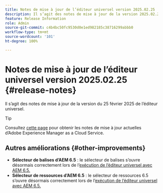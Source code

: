 ```yaml
---
title: Notes de mise à jour de l’éditeur universel version 2025.02.25
description: Il s’agit des notes de mise à jour de la version 2025.02.25 de l’éditeur universel.
feature: Release Information
role: Admin
source-git-commit: c4b4bc50fc9530d0e1ed982185c38716299abbb0
workflow-type: tm+mt
source-wordcount: '101'
ht-degree: 100%

---
```



# Notes de mise à jour de l’éditeur universel version 2025.02.25 {#release-notes}

Il s’agit des notes de mise à jour de la version du 25 février 2025 de l’éditeur universel.

>[!TIP]
>
>Consultez [cette page](/help/release-notes/release-notes-cloud/release-notes-current.md) pour obtenir les notes de mise à jour actuelles d’Adobe Experience Manager as a Cloud Service.

## Autres améliorations {#other-improvements}

* **Sélecteur de balises d’AEM 6.5** : le sélecteur de balises s’ouvre désormais correctement lors de l’[exécution de l’éditeur universel avec AEM 6.5.](https://experienceleague.adobe.com/fr/docs/experience-manager-65/content/implementing/developing/headless/universal-editor/introduction)
* **Sélecteur de ressources d’AEM 6.5** : le sélecteur de ressources 6.5 s’ouvre désormais correctement lors de l’[exécution de l’éditeur universel avec AEM 6.5.](https://experienceleague.adobe.com/fr/docs/experience-manager-65/content/implementing/developing/headless/universal-editor/introduction)
